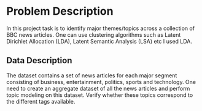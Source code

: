 # Problem Description
In this project task is to identify major themes/topics across a collection of BBC news articles. One can use clustering algorithms such as Latent Dirichlet Allocation (LDA), Latent Semantic Analysis (LSA) etc
I used LDA.
## Data Description
The dataset contains a set of news articles for each major segment consisting of business, entertainment, politics, sports and technology. One need to create an aggregate dataset of all the news articles and perform topic modeling on this dataset. 
Verify whether these topics correspond to the different tags available.
